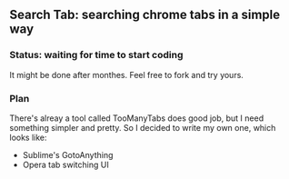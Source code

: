 
Search Tab: searching chrome tabs in a simple way
------

### Status: waiting for time to start coding

It might be done after monthes. Feel free to fork and try yours.

### Plan

There's alreay a tool called TooManyTabs does good job, but I need something simpler and pretty.
So I decided to write my own one, which looks like:

* Sublime's GotoAnything
* Opera tab switching UI